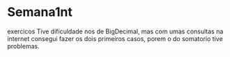 # Semana1nt
exercicos
Tive dificuldade nos de BigDecimal, mas com umas consultas na internet consegui fazer os dois primeiros casos, porem o do somatorio tive problemas.
